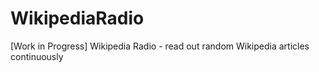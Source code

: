 # WikipediaRadio
[Work in Progress] Wikipedia Radio - read out random Wikipedia articles continuously
